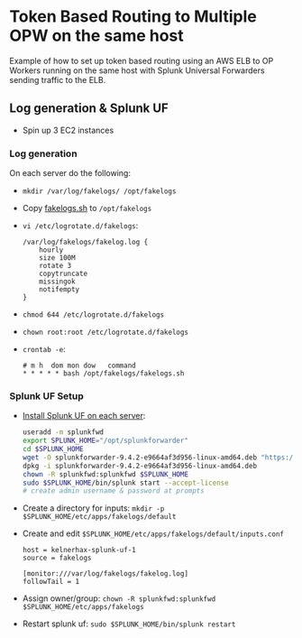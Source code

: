 # Token Based Routing to Multiple OPW on the same host

Example of how to set up token based routing using an AWS ELB to OP Workers running on the same  host with Splunk Universal Forwarders sending traffic to the ELB.

## Log generation & Splunk UF

- Spin up 3 EC2 instances

### Log generation

On each server do the following:

- `mkdir /var/log/fakelogs/ /opt/fakelogs`
- Copy [fakelogs.sh](./fakelogs.sh) to `/opt/fakelogs`
- `vi /etc/logrotate.d/fakelogs`:

    ```
    /var/log/fakelogs/fakelog.log {
        hourly
        size 100M
        rotate 3
        copytruncate
        missingok
        notifempty
    }
    ```

- `chmod 644 /etc/logrotate.d/fakelogs`
- `chown root:root /etc/logrotate.d/fakelogs`
- `crontab -e`:

    ```
    # m h  dom mon dow   command
    * * * * * bash /opt/fakelogs/fakelogs.sh
    ```

### Splunk UF Setup

- [Install Splunk UF on each server](https://help.splunk.com/en/splunk-enterprise/forward-and-process-data/universal-forwarder-manual/9.4/install-the-universal-forwarder/install-a-nix-universal-forwarder#bfa92018_7238_476c_8351_2dd1ee65ef8c__Install_the_universal_forwarder_on_Linux):

    ```bash
    useradd -m splunkfwd
    export SPLUNK_HOME="/opt/splunkforwarder"
    cd $SPLUNK_HOME
    wget -O splunkforwarder-9.4.2-e9664af3d956-linux-amd64.deb "https://download.splunk.com/products/universalforwarder/releases/9.4.2/linux/splunkforwarder-9.4.2-e9664af3d956-linux-amd64.deb"
    dpkg -i splunkforwarder-9.4.2-e9664af3d956-linux-amd64.deb
    chown -R splunkfwd:splunkfwd $SPLUNK_HOME
    sudo $SPLUNK_HOME/bin/splunk start --accept-license
    # create admin username & password at prompts
    ```

- Create a directory for inputs: `mkdir -p $SPLUNK_HOME/etc/apps/fakelogs/default`
- Create and edit `$SPLUNK_HOME/etc/apps/fakelogs/default/inputs.conf`

    ```
    host = kelnerhax-splunk-uf-1
    source = fakelogs

    [monitor:///var/log/fakelogs/fakelog.log]
    followTail = 1
    ```

- Assign owner/group: `chown -R splunkfwd:splunkfwd $SPLUNK_HOME/etc/apps/fakelogs`
- Restart splunk uf: `sudo $SPLUNK_HOME/bin/splunk restart`
